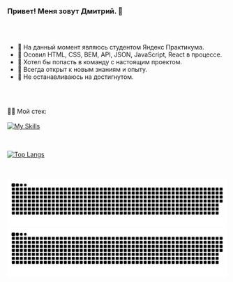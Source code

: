 ### Привет! Меня зовут Дмитрий. 👋
<br />  
<br />  

- 🔭 На данный момент являюсь студентом Яндекс Практикума.
- 🌱 Осовил HTML, CSS, BEM, API, JSON, JavaScript, React в процессе.
- 👯 Хотел бы попасть в команду с настоящим проектом.
- 📖 Всегда открыт к новым знаниям и опыту.
- 🏃 Не останавливаюсь на достигнутом.
<br />
<br />

🧑‍🏭 Мой стек:   <br />
<br />
[![My Skills](https://skillicons.dev/icons?i=js,html,css,vscode,git,webpack,figma)](https://github.com/DmitryKazancev)  
<br />
<br />

<!---Для компактной версии-->
[![Top Langs](https://github-readme-stats.vercel.app/api/top-langs/?username=anuraghazra&layout=compact)](https://github.com/anuraghazra/github-readme-stats)  
<br />
<br />

![github contribution grid snake animation](https://raw.githubusercontent.com/teuchezh/teuchezh/output/github-contribution-grid-snake-dark.svg#gh-dark-mode-only)![github contribution grid snake animation](https://raw.githubusercontent.com/teuchezh/teuchezh/output/github-contribution-grid-snake.svg#gh-light-mode-only)
